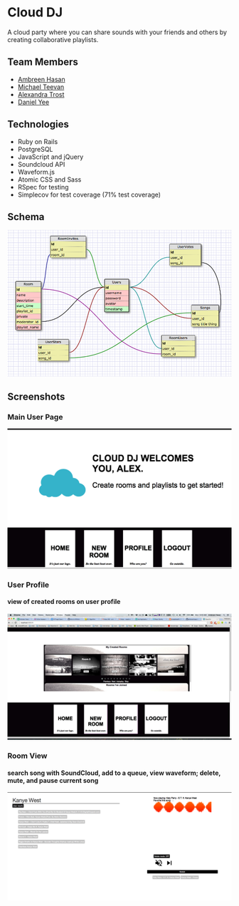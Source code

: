 Cloud DJ
========

A cloud party where you can share sounds with your friends and others by creating collaborative playlists.

## Team Members
* [Ambreen Hasan](https://github.com/ambreenhasan)
* [Michael Teevan](https://github.com/mike6838)
* [Alexandra Trost](https://github.com/AlexTrost)
* [Daniel Yee](https://github.com/DanYee910)

## Technologies
* Ruby on Rails
* PostgreSQL
* JavaScript and jQuery
* Soundcloud API
* Waveform.js
* Atomic CSS and Sass
* RSpec for testing
* Simplecov for test coverage (71% test coverage)

## Schema
![Schema](public/schema.png)

## Screenshots
### Main User Page
![User Page](public/cloud_dj_user_page.png)

### User Profile
#### view of created rooms on user profile
![User Profile](public/cloud_dj_user_profile.png)

### Room View
#### search song with SoundCloud, add to a queue, view waveform; delete, mute, and pause current song
![Room View](public/cloud_dj_room.png)





